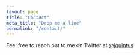 ```yaml
---
layout: page
title: "Contact"
meta_title: "Drop me a line"
permalink: "/contact/"
---
```


Feel free to reach out to me on Twitter at [@jquintus][1]


 [1]: https://twitter.com/jquintus

